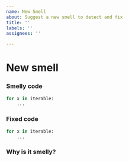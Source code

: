 ```yaml
---
name: New Smell
about: Suggest a new smell to detect and fix
title: ''
labels: ''
assignees: ''

---
```


# New smell

### Smelly code
```py
for x in iterable:
    ...
```
### Fixed code
```py
for x in iterable:
    ...
```
### Why is it smelly?
